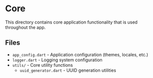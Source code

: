 # Core

This directory contains core application functionality that is used throughout the app.

## Files

- `app_config.dart` - Application configuration (themes, locales, etc.)
- `logger.dart` - Logging system configuration
- `utils/` - Core utility functions
    - `uuid_generator.dart` - UUID generation utilities
